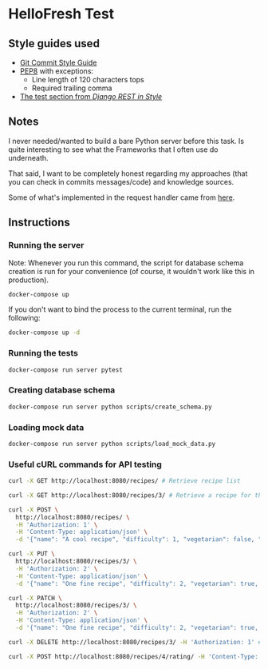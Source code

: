 # HelloFresh Test

## Style guides used

- [Git Commit Style Guide][git-commit-style-guide-link]
- [PEP8][pep8-link] with exceptions:
  - Line length of 120 characters tops
  - Required trailing comma 
- [The test section from _Django REST in Style_][test-style-guide-link]

## Notes

I never needed/wanted to build a bare Python server before this task.
Is quite interesting to see what the Frameworks that I often use do
underneath.

That said, I want to be completely honest regarding my approaches
(that you can check in commits messages/code) and knowledge sources.

Some of what's implemented in the request handler came from [here][gist-link].

## Instructions

### Running the server

Note: Whenever you run this command, the script for database schema creation is run for your convenience (of course, it
wouldn't work like this in production).

```bash
docker-compose up
```

If you don't want to bind the process to the current terminal, run the following:

```bash
docker-compose up -d
```

### Running the tests

```bash
docker-compose run server pytest
```

### Creating database schema

```bash
docker-compose run server python scripts/create_schema.py
```

### Loading mock data

```bash
docker-compose run server python scripts/load_mock_data.py
```

### Useful cURL commands for API testing

```bash
curl -X GET http://localhost:8080/recipes/ # Retrieve recipe list

curl -X GET http://localhost:8080/recipes/3/ # Retrieve a recipe for the specified ID

curl -X POST \
  http://localhost:8080/recipes/ \
  -H 'Authorization: 1' \
  -H 'Content-Type: application/json' \
  -d '{"name": "A cool recipe", "difficulty": 1, "vegetarian": false, "preparation_time": 15}' # Create a recipe

curl -X PUT \
  http://localhost:8080/recipes/3/ \
  -H 'Authorization: 2' \
  -H 'Content-Type: application/json' \
  -d '{"name": "One fine recipe", "difficulty": 2, "vegetarian": true, "preparation_time": 13}' # Update a recipe with PUT

curl -X PATCH \
  http://localhost:8080/recipes/3/ \
  -H 'Authorization: 2' \
  -H 'Content-Type: application/json' \
  -d '{"name": "One fine recipe", "difficulty": 2, "vegetarian": true, "preparation_time": 13}' # Update a recipe with PATCH

curl -X DELETE http://localhost:8080/recipes/3/ -H 'Authorization: 1' # Delete a recipe

curl -X POST http://localhost:8080/recipes/4/rating/ -H 'Content-Type: application/json' -d '{"value": 2}' # Create a rating for a recipe
```

[pep8-link]: https://www.python.org/dev/peps/pep-0008/
[gist-link]: https://gist.github.com/tliron/8e9757180506f25e46d9
[test-style-guide-link]: https://github.com/jourdanrodrigues/django-rest-in-style#tests
[git-commit-style-guide-link]: https://github.com/slashsBin/styleguide-git-commit-message
